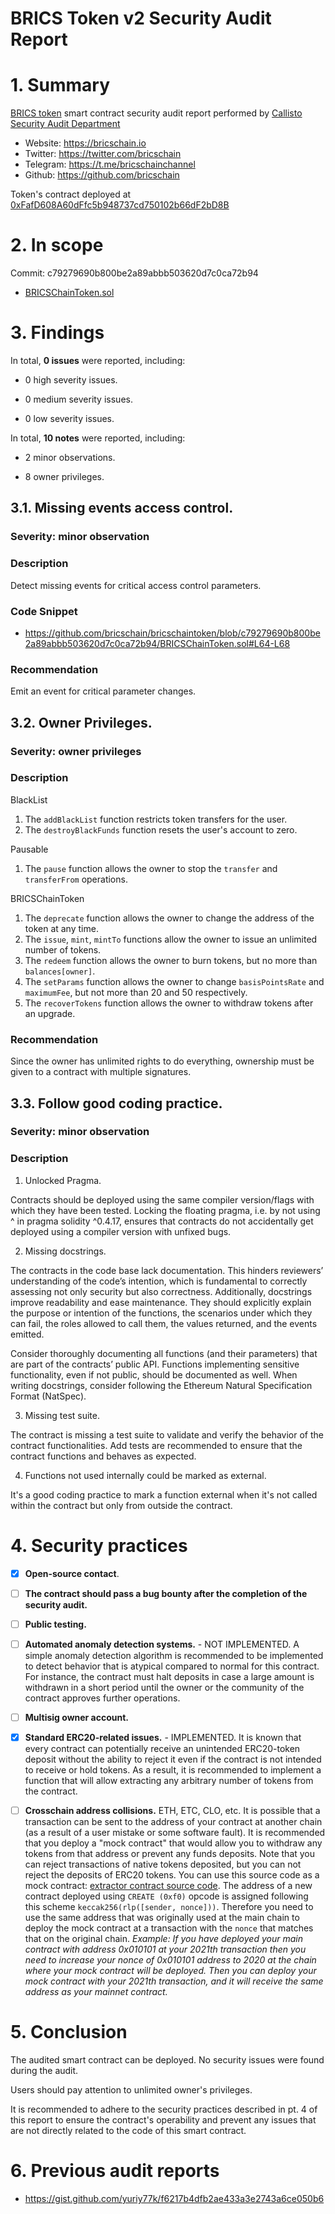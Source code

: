 # BRICS Token v2 Security Audit Report

# 1. Summary

[BRICS token](https://github.com/bricschain/bricschaintoken/tree/main) smart contract security audit report performed by [Callisto Security Audit Department](https://github.com/CallistoSecurity/Smart-contract-auditing)

- Website: https://bricschain.io
- Twitter:  https://twitter.com/bricschain
- Telegram: https://t.me/bricschainchannel
- Github:  https://github.com/bricschain

Token's contract deployed at [0xFafD608A60dFfc5b948737cd750102b66dF2bD8B](https://bscscan.com/token/0xFafD608A60dFfc5b948737cd750102b66dF2bD8B#code)

# 2. In scope

Commit: c79279690b800be2a89abbb503620d7c0ca72b94

- [BRICSChainToken.sol](https://github.com/bricschain/bricschaintoken/blob/c79279690b800be2a89abbb503620d7c0ca72b94/BRICSChainToken.sol)

# 3. Findings

In total, **0 issues** were reported, including:

- 0 high severity issues.

- 0 medium severity issues.

- 0 low severity issues.

In total, **10 notes** were reported, including:

- 2 minor observations.

- 8 owner privileges.



## 3.1. Missing events access control.

### Severity: minor observation

### Description

Detect missing events for critical access control parameters.

### Code Snippet

- https://github.com/bricschain/bricschaintoken/blob/c79279690b800be2a89abbb503620d7c0ca72b94/BRICSChainToken.sol#L64-L68

### Recommendation

Emit an event for critical parameter changes.

## 3.2.  Owner Privileges.

### Severity: owner privileges

### Description
 
BlackList
 1. The `addBlackList` function restricts token transfers for the user.
 2. The `destroyBlackFunds` function resets the user's account to zero.

Pausable
 1. The `pause` function allows the owner to stop the `transfer` and `transferFrom` operations.
 
BRICSChainToken
1. The `deprecate` function allows the owner to change the address of the token at any time.
2. The `issue`, `mint`, `mintTo` functions allow the owner to issue an unlimited number of tokens.
3. The `redeem` function allows the owner to burn tokens, but no more than `balances[owner]`.
4. The `setParams` function allows the owner to change `basisPointsRate` and `maximumFee`, but not more than 20 and 50 respectively.
5. The `recoverTokens` function allows the owner to withdraw tokens after an upgrade.

### Recommendation
Since the owner has unlimited rights to do everything, ownership must be given to a contract with multiple signatures.


## 3.3. Follow good coding practice.

### Severity: minor observation

### Description

1. Unlocked Pragma.

Contracts should be deployed using the same compiler version/flags with which they have been tested. Locking the floating pragma, i.e. by not using ^ in pragma solidity ^0.4.17, ensures that contracts do not accidentally get deployed using a compiler version with unfixed bugs.

2. Missing docstrings.

The contracts in the code base lack documentation. This hinders reviewers’ understanding of the code’s intention, which is fundamental to correctly assessing not only security but also correctness. Additionally, docstrings improve readability and ease maintenance. They should explicitly explain the purpose or intention of the functions, the scenarios under which they can fail, the roles allowed to call them, the values returned, and the events emitted.

Consider thoroughly documenting all functions (and their parameters) that are part of the contracts’ public API. Functions implementing sensitive functionality, even if not public, should be documented as well. When writing docstrings, consider following the Ethereum Natural Specification Format (NatSpec).

3. Missing test suite.

The contract is missing a test suite to validate and verify the behavior of the contract functionalities. Add tests are recommended to ensure that the contract functions and behaves as expected.

4. Functions not used internally could be marked as external.

It's a good coding practice to mark a function external when it's not called within the contract but only from outside the contract.


# 4. Security practices

- [x] **Open-source contact**.
- [ ] **The contract should pass a bug bounty after the completion of the security audit.**
- [ ] **Public testing.**
- [ ] **Automated anomaly detection systems.** - NOT IMPLEMENTED. A simple anomaly detection algorithm is recommended to be implemented to detect behavior that is atypical compared to normal for this contract. For instance, the contract must halt deposits in case a large amount is withdrawn in a short period until the owner or the community of the contract approves further operations.
- [ ] **Multisig owner account.**
- [x] **Standard ERC20-related issues.** - IMPLEMENTED. It is known that every contract can potentially receive an unintended ERC20-token deposit without the ability to reject it even if the contract is not intended to receive or hold tokens. As a result, it is recommended to implement a function that will allow extracting any arbitrary number of tokens from the contract.
- [ ] **Crosschain address collisions.** ETH, ETC, CLO, etc. It is possible that a transaction can be sent to the address of your contract at another chain (as a result of a user mistake or some software fault). It is recommended that you deploy a "mock contract" that would allow you to withdraw any tokens from that address or prevent any funds deposits. Note that you can reject transactions of native tokens deposited, but you can not reject the deposits of ERC20 tokens. You can use this source code as a mock contract: [extractor contract source code](https://github.com/EthereumCommonwealth/GNT-emergency-extractor-contract/blob/master/extractor.sol). The address of a new contract deployed using `CREATE (0xf0)` opcode is assigned following this scheme `keccak256(rlp([sender, nonce]))`. Therefore you need to use the same address that was originally used at the main chain to deploy the mock contract at a transaction with the `nonce` that matches that on the original chain. _Example: If you have deployed your main contract with address 0x010101 at your 2021th transaction then you need to increase your nonce of 0x010101 address to 2020 at the chain where your mock contract will be deployed. Then you can deploy your mock contract with your 2021th transaction, and it will receive the same address as your mainnet contract._


# 5. Conclusion

The audited smart contract can be deployed. No security issues were found during the audit.

Users should pay attention to unlimited owner's privileges.

It is recommended to adhere to the security practices described in pt. 4 of this report to ensure the contract's operability and prevent any issues that are not directly related to the code of this smart contract.

# 6. Previous audit reports

- https://gist.github.com/yuriy77k/f6217b4dfb2ae433a3e2743a6ce050b6

